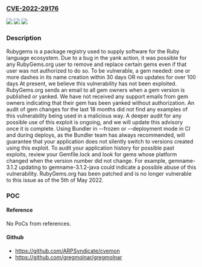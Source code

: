 ### [CVE-2022-29176](https://cve.mitre.org/cgi-bin/cvename.cgi?name=CVE-2022-29176)
![](https://img.shields.io/static/v1?label=Product&message=rubygems.org&color=blue)
![](https://img.shields.io/static/v1?label=Version&message=n%2Fa&color=blue)
![](https://img.shields.io/static/v1?label=Vulnerability&message=CWE-862%3A%20Missing%20Authorization&color=brighgreen)

### Description

Rubygems is a package registry used to supply software for the Ruby language ecosystem. Due to a bug in the yank action, it was possible for any RubyGems.org user to remove and replace certain gems even if that user was not authorized to do so. To be vulnerable, a gem needed: one or more dashes in its name creation within 30 days OR no updates for over 100 days At present, we believe this vulnerability has not been exploited. RubyGems.org sends an email to all gem owners when a gem version is published or yanked. We have not received any support emails from gem owners indicating that their gem has been yanked without authorization. An audit of gem changes for the last 18 months did not find any examples of this vulnerability being used in a malicious way. A deeper audit for any possible use of this exploit is ongoing, and we will update this advisory once it is complete. Using Bundler in --frozen or --deployment mode in CI and during deploys, as the Bundler team has always recommended, will guarantee that your application does not silently switch to versions created using this exploit. To audit your application history for possible past exploits, review your Gemfile.lock and look for gems whose platform changed when the version number did not change. For example, gemname-3.1.2 updating to gemname-3.1.2-java could indicate a possible abuse of this vulnerability. RubyGems.org has been patched and is no longer vulnerable to this issue as of the 5th of May 2022.

### POC

#### Reference
No PoCs from references.

#### Github
- https://github.com/ARPSyndicate/cvemon
- https://github.com/gregmolnar/gregmolnar


